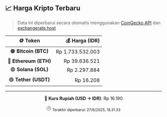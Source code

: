 

<!-- HARGA_KRIPTO -->
## 📈 Harga Kripto Terbaru

> Data ini diperbarui secara otomatis menggunakan [CoinGecko API](https://www.coingecko.com/) dan [exchangerate.host](https://exchangerate.host/)

<div align="center">

| 🪙 Token | 💰 Harga (IDR) |
|:------:|---------------:|
| 🟠 **Bitcoin (BTC)**   | Rp 1.733.532.003 |
| 🔵 **Ethereum (ETH)**  | Rp 39.636.521 |
| 🟣 **Solana (SOL)**    | Rp 2.297.884 |
| 🟢 **Tether (USDT)**   | Rp 16.208 |

---

💱 **Kurs Rupiah (USD → IDR)**: Rp 16.190

🕒 <sub>Terakhir diperbarui: 27/6/2025, 18.31.33</sub>

</div>
<!-- /HARGA_KRIPTO -->